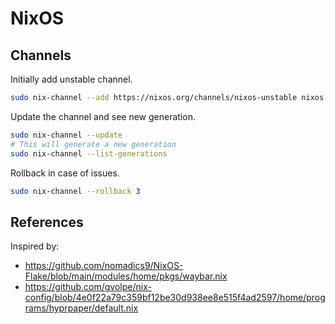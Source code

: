# NixOS

## Channels

Initially add unstable channel.

```sh
sudo nix-channel --add https://nixos.org/channels/nixos-unstable nixos
```

Update the channel and see new generation.

```sh
sudo nix-channel --update
# This will generate a new generation
sudo nix-channel --list-generations
```

Rollback in case of issues.

```sh
sudo nix-channel --rollback 3
```


## References

Inspired by:

* https://github.com/nomadics9/NixOS-Flake/blob/main/modules/home/pkgs/waybar.nix
* https://github.com/gvolpe/nix-config/blob/4e0f22a79c359bf12be30d938ee8e515f4ad2597/home/programs/hyprpaper/default.nix
